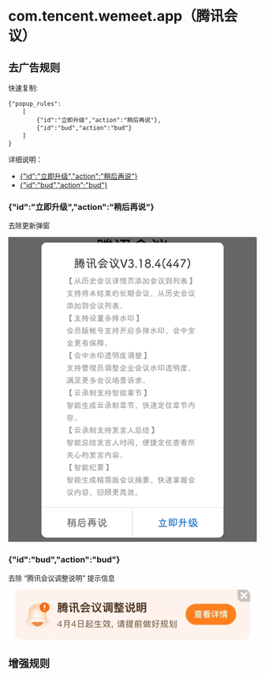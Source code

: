 # com.tencent.wemeet.app（腾讯会议）

## 去广告规则

快速复制:
```
{"popup_rules":
    [
        {"id":"立即升级","action":"稍后再说"},
        {"id":"bud","action":"bud"}
    ]
}
```
详细说明：
- [{"id":"立即升级","action":"稍后再说"}](#id立即升级action稍后再说)
- [{"id":"bud","action":"bud"}](#idbudactionbud)

### {"id":"立即升级","action":"稍后再说"}
去除更新弹窗

![](./assets/更新弹窗.jpg)

### {"id":"bud","action":"bud"}
去除 “腾讯会议调整说明” 提示信息

![](./assets/腾讯会议调整说明.jpg)

## 增强规则

